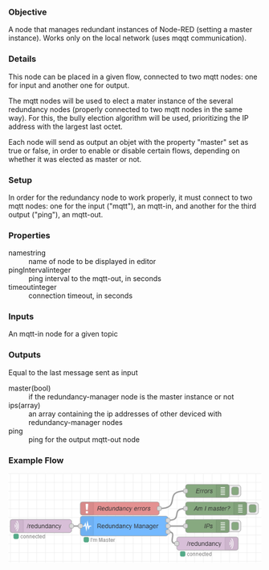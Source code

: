 ### Objective

A node that manages redundant instances of Node-RED (setting a master instance).
Works only on the local network (uses mqqt communication).

### Details

This node can be placed in a given flow, connected to two mqtt nodes: one for input
and another one for output.

The mqtt nodes will be used to elect a mater instance of the several redundancy nodes
(properly connected to two mqtt nodes in the same way). For this, the bully election
algorithm will be used, prioritizing the IP address with the largest last octet.

Each node will send as output an objet with the property "master" set as true or false,
in order to enable or disable certain flows, depending on whether it was elected as master
or not.

### Setup

In order for the redundancy node to work properly, it must connect to two mqtt nodes:
one for the input ("mqtt"), an mqtt-in, and another for the third output ("ping"),
an mqtt-out.

### Properties

<dl class="message-properties">
  <dt>name<span class="property-type">string</span></dt>
  <dd>name of node to be displayed in editor</dd>

  <dt>pingInterval<span class="property-type">integer</span></dt>
  <dd>ping interval to the mqtt-out, in seconds</dd>

  <dt>timeout<span class="property-type">integer</span></dt>
  <dd>connection timeout, in seconds</dd>
</dl>

### Inputs

<dl class="message-properties">
  <p>An mqtt-in node for a given topic</p>
</dl>

### Outputs

<dl class="message-properties">
  <p>Equal to the last message sent as input </p>

  <dt>master(bool)</dt>
  <dd>if the redundancy-manager node is the master instance or not</dd>

  <dt>ips(array)</dt>
  <dd>an array containing the ip addresses of other deviced with redundancy-manager nodes</dd>

  <dt>ping</dt>
  <dd>ping for the output mqtt-out node</dd>
</dl>

### Example Flow

![](../samples/redundancy-manager.png)

